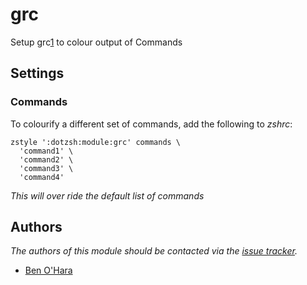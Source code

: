 grc
===

Setup grc[1] to colour output of Commands

Settings
--------

### Commands

To colourify a different set of commands, add the following to *zshrc*:

    zstyle ':dotzsh:module:grc' commands \
      'command1' \
      'command2' \
      'command3' \
      'command4'

  *This will over ride the default list of commands*

Authors
-------

*The authors of this module should be contacted via the [issue tracker][2].*

  - [Ben O'Hara](https://github.com/benohara)

[1]: http://korpus.juls.savba.sk/~garabik/software/grc.html
[2]: https://github.com/dotzsh/dotzsh/issues

